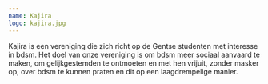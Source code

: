 ```yaml
---
name: Kajira
logo: kajira.jpg
---
```

Kajira is een vereniging die zich richt op de Gentse studenten met interesse in bdsm. Het doel van onze vereniging is om bdsm meer sociaal aanvaard te maken, om gelijkgestemden te ontmoeten en met hen vrijuit, zonder masker op, over bdsm te kunnen praten en dit op een laagdrempelige manier.